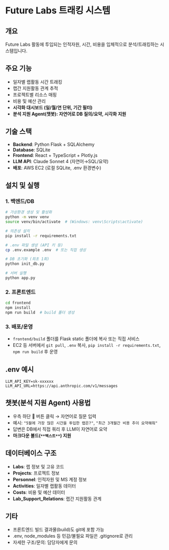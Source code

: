 # Future Labs 트래킹 시스템

## 개요
Future Labs 활동에 투입되는 인적자원, 시간, 비용을 입체적으로 분석/트래킹하는 시스템입니다.

## 주요 기능
- 일자별 랩활동 시간 트래킹
- 랩간 지원활동 관계 추적
- 프로젝트별 리소스 매핑
- 비용 및 예산 관리
- **시각화 대시보드 (일/월/연 단위, 기간 필터)**
- **분석 지원 Agent(챗봇): 자연어로 DB 질의/요약, 시각화 지원**

## 기술 스택
- **Backend**: Python Flask + SQLAlchemy
- **Database**: SQLite
- **Frontend**: React + TypeScript + Plotly.js
- **LLM API**: Claude Sonnet 4 (자연어→SQL/요약)
- **배포**: AWS EC2 (로컬 SQLite, .env 환경변수)

## 설치 및 실행

### 1. 백엔드/DB
```bash
# 가상환경 생성 및 활성화
python -m venv venv
source venv/bin/activate  # (Windows: venv\Scripts\activate)

# 의존성 설치
pip install -r requirements.txt

# .env 파일 생성 (API 키 등)
cp .env.example .env  # 또는 직접 생성

# DB 초기화 (최초 1회)
python init_db.py

# 서버 실행
python app.py
```

### 2. 프론트엔드
```bash
cd frontend
npm install
npm run build  # build 폴더 생성
```

### 3. 배포/운영
- `frontend/build` 폴더를 Flask static 폴더에 복사 또는 직접 서비스
- EC2 등 서버에서 `git pull`, `.env` 복사, `pip install -r requirements.txt`, `npm run build` 후 운영

## .env 예시
```
LLM_API_KEY=sk-xxxxxx
LLM_API_URL=https://api.anthropic.com/v1/messages
```

## 챗봇(분석 지원 Agent) 사용법
- 우측 하단 💬 버튼 클릭 → 자연어로 질문 입력
- 예시: `"5월에 가장 많은 시간을 투입한 랩은?"`, `"최근 3개월간 비용 추이 요약해줘"`
- 답변은 DB에서 직접 쿼리 후 LLM이 자연어로 요약
- **마크다운 볼드(`**텍스트**`) 지원**

## 데이터베이스 구조
- **Labs**: 랩 정보 및 고유 코드
- **Projects**: 프로젝트 정보
- **Personnel**: 인적자원 및 MS 계정 정보
- **Activities**: 일자별 랩활동 데이터
- **Costs**: 비용 및 예산 데이터
- **Lab_Support_Relations**: 랩간 지원활동 관계

## 기타
- 프론트엔드 빌드 결과물(build)도 git에 포함 가능
- .env, node_modules 등 민감/불필요 파일은 .gitignore로 관리
- 자세한 구조/문의: 담당자에게 문의